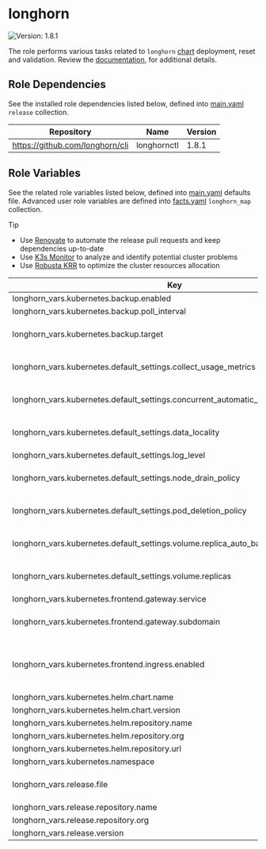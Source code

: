 # longhorn

![Version: 1.8.1](https://img.shields.io/badge/Version-1.8.1-informational?style=flat-square)

The role performs various tasks related to `longhorn` [chart](https://github.com/longhorn/charts/tree/longhorn-1.8.1/charts/longhorn) deployment, reset and validation. Review the [documentation](https://axivo.com/k3s-cluster/wiki/guide/configuration/roles/longhorn), for additional details.

## Role Dependencies

See the installed role dependencies listed below, defined into [main.yaml](./defaults/main.yaml) `release` collection.

| Repository | Name | Version |
|------------|------|---------|
| https://github.com/longhorn/cli | longhornctl | 1.8.1 |

## Role Variables

See the related role variables listed below, defined into [main.yaml](./defaults/main.yaml) defaults file. Advanced user role variables are defined into [facts.yaml](./tasks/facts.yaml) `longhorn_map` collection.

> [!TIP]
> - Use [Renovate](https://axivo.com/k3s-cluster/tutorials/handbook/tools/#renovate) to automate the release pull requests and keep dependencies up-to-date
> - Use [K3s Monitor](https://axivo.com/k3s-cluster/tutorials/handbook/tools/#k3s-monitor) to analyze and identify potential cluster problems
> - Use [Robusta KRR](https://axivo.com/k3s-cluster/tutorials/handbook/tools/#robusta-krr) to optimize the cluster resources allocation

| Key | Type | Default | Description |
|-----|------|---------|-------------|
| longhorn_vars.kubernetes.backup.enabled | bool | `true` |  |
| longhorn_vars.kubernetes.backup.poll_interval | int | `300` |  |
| longhorn_vars.kubernetes.backup.target | string | `"cifs://nas.noty.cc/backup"` | See [documentation](https://axivo.com/k3s-cluster/tutorials/handbook/longhorn/#backup), for details |
| longhorn_vars.kubernetes.default_settings.collect_usage_metrics | bool | `false` | See [documentation](https://longhorn.io/docs/latest/references/settings/#allow-collecting-longhorn-usage-metrics), for details |
| longhorn_vars.kubernetes.default_settings.concurrent_automatic_engine_upgrade_limit | int | `1` | See [documentation](https://longhorn.io/docs/latest/references/settings/#concurrent-automatic-engine-upgrade-per-node-limit), for details |
| longhorn_vars.kubernetes.default_settings.data_locality | string | `"best-effort"` | See [documentation](https://longhorn.io/docs/latest/references/settings/#default-data-locality), for details |
| longhorn_vars.kubernetes.default_settings.log_level | string | `"Warn"` |  |
| longhorn_vars.kubernetes.default_settings.node_drain_policy | string | `"block-for-eviction"` | See [documentation](https://longhorn.io/docs/latest/references/settings/#node-drain-policy), for details |
| longhorn_vars.kubernetes.default_settings.pod_deletion_policy | string | `"delete-both-statefulset-and-deployment-pod"` | See [documentation](https://longhorn.io/docs/latest/references/settings/#pod-deletion-policy-when-node-is-down), for details |
| longhorn_vars.kubernetes.default_settings.volume.replica_auto_balance | string | `"least-effort"` | See [documentation](https://longhorn.io/docs/latest/references/settings/#replica-auto-balance), for details |
| longhorn_vars.kubernetes.default_settings.volume.replicas | int | `2` | See [documentation](https://longhorn.io/docs/latest/references/settings/#default-replica-count), for details |
| longhorn_vars.kubernetes.frontend.gateway.service | string | `"longhorn-frontend"` |  |
| longhorn_vars.kubernetes.frontend.gateway.subdomain | string | `"longhorn"` | See [documentation](https://axivo.com/k3s-cluster/tutorials/handbook/externaldns/#front-ends), for details |
| longhorn_vars.kubernetes.frontend.ingress.enabled | bool | `false` | If `false`, HTTPRoute is used, otherwise Ingress |
| longhorn_vars.kubernetes.helm.chart.name | string | `"longhorn"` |  |
| longhorn_vars.kubernetes.helm.chart.version | string | `"v1.8.1"` |  |
| longhorn_vars.kubernetes.helm.repository.name | string | `"longhorn"` |  |
| longhorn_vars.kubernetes.helm.repository.org | string | `"longhorn"` |  |
| longhorn_vars.kubernetes.helm.repository.url | string | `"https://charts.longhorn.io"` |  |
| longhorn_vars.kubernetes.namespace | string | `"kube-system"` |  |
| longhorn_vars.release.file | string | `"longhornctl-linux-arm64"` | See [documentation](https://axivo.com/k3s-cluster/tutorials/handbook/server/#hardware), for details |
| longhorn_vars.release.repository.name | string | `"cli"` |  |
| longhorn_vars.release.repository.org | string | `"longhorn"` |  |
| longhorn_vars.release.version | string | `"v1.8.1"` |  |
